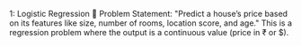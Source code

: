 1: Logistic Regression
🔖 Problem Statement: "Predict a house’s price based on its features like size, number of rooms, location score, and age." This is a regression problem where the output is a continuous value (price in ₹ or $).
